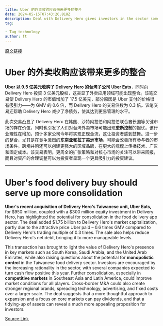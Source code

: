 ```yaml
---
title: Uber 的外卖收购应该带来更多的整合
date: 2024-05-15T07:43:26.818Z
description: Deal with Delivery Hero gives investors in the sector something to chew over
tag: 

- Tag technology
author: ft
---
```


[原文链接](https://ft.com/content/bd48cba9-c368-4343-a9c8-e4fd7391bf66)

# Uber 的外卖收购应该带来更多的整合

**Uber 以 9.5 亿美元收购了 Delivery Hero 的台湾子公司 Uber Eats**，同时向 Delivery Hero 投资 3 亿美元股权，这突显了外卖应用领域可能出现整合。该笔交易使 Delivery Hero 的市值增加了 17.5 亿美元，部分原因是 Uber 支付的价格很有吸引力——为 GMV 的 0.6 倍，而 Delivery Hero 的交易倍数为 0.3 倍。该笔交易还帮助 Delivery Hero 减少了净债务，使其达到更易管理的水平。

此次交易凸显了 Delivery Hero 在韩国、沙特阿拉伯和阿拉伯联合酋长国等关键市场的存在价值，同时也引发了人们对台湾外卖市场可能出现**垄断控制**的担忧。该行业理性在增加，预计多家公司今年将实现正现金流，这让投资者感到鼓舞。进一步的整合，尤其是在竞争激烈的**东南亚和拉丁美洲市场**，可能会改善所有参与者的市场条件。跨境并购还可以创建更强大的区域品牌，在更大的规模上传播技术、广告和固定成本。该交易表明，更周全的扩张策略和对核心市场的关注可以带来回报，而且对资产的合理调整可以为投资者呈现一个更具吸引力的投资建议。

---

# Uber's food delivery buy should serve up more consolidation

**Uber's recent acquisition of Delivery Hero's Taiwanese unit, Uber Eats,** for $950 million, coupled with a $300 million equity investment in Delivery Hero, has highlighted the potential for consolidation in the food delivery app sector. The deal added $1.75 billion to Delivery Hero's market capitalization, partly due to the attractive price Uber paid – 0.6 times GMV compared to Delivery Hero's trading multiple of 0.3 times. The sale also helps reduce Delivery Hero's net debt, bringing it to more manageable levels. 

This transaction has brought to light the value of Delivery Hero's presence in key markets such as South Korea, Saudi Arabia, and the United Arab Emirates, while also raising questions about the potential for **monopolistic control** in the Taiwanese food delivery sector. Investors are encouraged by the increasing rationality in the sector, with several companies expected to turn cash flow positive this year. Further consolidation, especially in **competitive markets** in Southeast Asia and Latin America, could improve market conditions for all players. Cross-border M&A could also create stronger regional brands, spreading technology, advertising, and fixed costs over a larger scale. The deal suggests that a more thoughtful approach to expansion and a focus on core markets can pay dividends, and that a tidying-up of assets can reveal a much more appealing proposition for investors.

[Source Link](https://ft.com/content/bd48cba9-c368-4343-a9c8-e4fd7391bf66)

